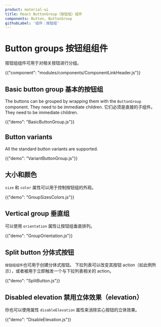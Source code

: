 ```yaml
---
product: material-ui
title: React ButtonGroup（按钮组）组件
components: Button, ButtonGroup
githubLabel: '组件：按钮组'
---
```


# Button groups 按钮组组件

<p class="description">按钮组组件可用于对相关按钮进行分组。</p>

{{"component": "modules/components/ComponentLinkHeader.js"}}

## Basic button group 基本的按钮组

The buttons can be grouped by wrapping them with the `ButtonGroup` component. They need to be immediate children. 它们必须是直接的子组件。 They need to be immediate children.

{{"demo": "BasicButtonGroup.js"}}

## Button variants

All the standard button variants are supported.

{{"demo": "VariantButtonGroup.js"}}

## 大小和颜色

`size` 和 `color` 属性可以用于控制按钮组的外观。

{{"demo": "GroupSizesColors.js"}}

## Vertical group 垂直组

可以使用 `orientation` 属性让按钮组垂直排列。

{{"demo": "GroupOrientation.js"}}

## Split button 分体式按钮

`按钮组组件`也可用于创建分体式按钮。 下拉列表可以改变其按钮 action（如此例所示），或者被用于立即触发一个与下拉列表相关的 action。

{{"demo": "SplitButton.js"}}

## Disabled elevation 禁用立体效果（elevation）

你也可以使用属性 `disableElevation` 属性来消除实心按钮的立体效果。

{{"demo": "DisableElevation.js"}}
